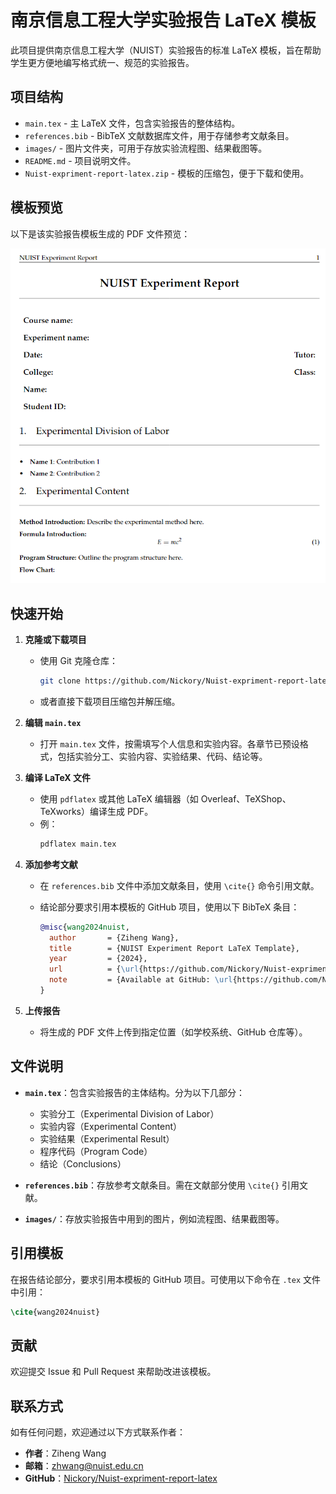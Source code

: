 # 南京信息工程大学实验报告 LaTeX 模板

此项目提供南京信息工程大学（NUIST）实验报告的标准 LaTeX 模板，旨在帮助学生更方便地编写格式统一、规范的实验报告。

## 项目结构

- `main.tex` - 主 LaTeX 文件，包含实验报告的整体结构。
- `references.bib` - BibTeX 文献数据库文件，用于存储参考文献条目。
- `images/` - 图片文件夹，可用于存放实验流程图、结果截图等。
- `README.md` - 项目说明文件。
- `Nuist-expriment-report-latex.zip` - 模板的压缩包，便于下载和使用。

## 模板预览

以下是该实验报告模板生成的 PDF 文件预览：

![报告模板预览](report_preview.png)

## 快速开始

1. **克隆或下载项目**
   - 使用 Git 克隆仓库：
     ```bash
     git clone https://github.com/Nickory/Nuist-expriment-report-latex.git
     ```
   - 或者直接下载项目压缩包并解压缩。

2. **编辑 `main.tex`**
   - 打开 `main.tex` 文件，按需填写个人信息和实验内容。各章节已预设格式，包括实验分工、实验内容、实验结果、代码、结论等。

3. **编译 LaTeX 文件**
   - 使用 `pdflatex` 或其他 LaTeX 编辑器（如 Overleaf、TeXShop、TeXworks）编译生成 PDF。
   - 例：
     ```bash
     pdflatex main.tex
     ```

4. **添加参考文献**
   - 在 `references.bib` 文件中添加文献条目，使用 `\cite{}` 命令引用文献。
   - 结论部分要求引用本模板的 GitHub 项目，使用以下 BibTeX 条目：

     ```bibtex
     @misc{wang2024nuist,
       author       = {Ziheng Wang},
       title        = {NUIST Experiment Report LaTeX Template},
       year         = {2024},
       url          = {\url{https://github.com/Nickory/Nuist-expriment-report-latex}},
       note         = {Available at GitHub: \url{https://github.com/Nickory/Nuist-expriment-report-latex}},
     }
     ```

5. **上传报告**
   - 将生成的 PDF 文件上传到指定位置（如学校系统、GitHub 仓库等）。

## 文件说明

- **`main.tex`**：包含实验报告的主体结构。分为以下几部分：
  - 实验分工（Experimental Division of Labor）
  - 实验内容（Experimental Content）
  - 实验结果（Experimental Result）
  - 程序代码（Program Code）
  - 结论（Conclusions）

- **`references.bib`**：存放参考文献条目。需在文献部分使用 `\cite{}` 引用文献。

- **`images/`**：存放实验报告中用到的图片，例如流程图、结果截图等。

## 引用模板

在报告结论部分，要求引用本模板的 GitHub 项目。可使用以下命令在 `.tex` 文件中引用：
```latex
\cite{wang2024nuist}
  ```
## 贡献

欢迎提交 Issue 和 Pull Request 来帮助改进该模板。

## 联系方式

如有任何问题，欢迎通过以下方式联系作者：

- **作者**：Ziheng Wang
- **邮箱**：[zhwang@nuist.edu.cn](mailto:zhwang@nuist.edu.cn)
- **GitHub**：[Nickory/Nuist-expriment-report-latex](https://github.com/Nickory/Nuist-expriment-report-latex)

